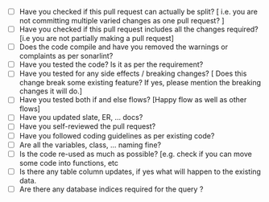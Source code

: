 - [ ] Have you checked if this pull request can actually be split? [ i.e. you are not committing multiple varied changes as one pull request? ]
- [ ] Have you checked if this pull request includes all the changes required? [i.e you are not partially making a pull request]
- [ ] Does the code compile and have you removed the warnings or complaints as per sonarlint?
- [ ] Have you tested the code? Is it as per the requirement?
- [ ] Have you tested for any side effects / breaking changes? [ Does this change break some existing feature? If yes, please mention the breaking changes it will do.]
- [ ] Have you tested both if and else flows? [Happy flow as well as other flows]
- [ ] Have you updated slate, ER, ... docs?
- [ ] Have you self-reviewed the pull request?
- [ ] Have you followed coding guidelines as per existing code?
- [ ] Are all the variables, class, ... naming fine?
- [ ] Is the code re-used as much as possible? [e.g. check if you can move some code into functions, etc
- [ ] Is there any table column updates, if yes what will happen to the existing data.
- [ ] Are there any database indices required for the query ?
